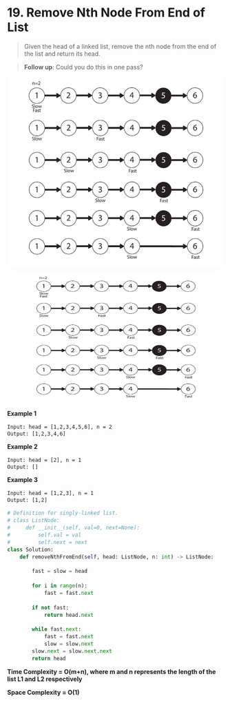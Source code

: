 # 19. Remove Nth Node From End of List

>Given the head of a linked list, remove the nth node from the end of the list and return its head.

>**Follow up**: Could you do this in one pass?




![Removing nth node from end in Linked List](https://raw.githubusercontent.com/Vamsi-Akhumukhi/LeetCode/master/Remove%20nth%20last%20node%20from%20Linked%20List-02.jpg)

<p align="center">
  <img width="460" height="300" src="https://raw.githubusercontent.com/Vamsi-Akhumukhi/LeetCode/master/Remove%20nth%20last%20node%20from%20Linked%20List-02.jpg">
</p>

**Example 1**

    Input: head = [1,2,3,4,5,6], n = 2
    Output: [1,2,3,4,6]

**Example 2**

    Input: head = [2], n = 1
    Output: []

**Example 3**

    Input: head = [1,2,3], n = 1
    Output: [1,2]

```python
# Definition for singly-linked list.
# class ListNode:
#     def __init__(self, val=0, next=None):
#         self.val = val
#         self.next = next
class Solution:
    def removeNthFromEnd(self, head: ListNode, n: int) -> ListNode:

        fast = slow = head

        for i in range(n):
            fast = fast.next

        if not fast:
            return head.next

        while fast.next:
            fast = fast.next
            slow = slow.next
        slow.next = slow.next.next
        return head
```
**Time Complexity = O(m+n), where m and n represents the length of the list L1 and L2 respectively**

**Space Complexity = O(1)**

